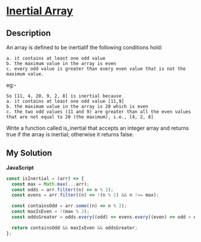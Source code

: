 # [Inertial Array](https://www.codewars.com/kata/59a151c53f64cdd94c00008f)

## Description

An array is defined to be inertialif the following conditions hold:

```
a. it contains at least one odd value
b. the maximum value in the array is even
c. every odd value is greater than every even value that is not the maximum value.
```

eg:-

```
So [11, 4, 20, 9, 2, 8] is inertial because
a. it contains at least one odd value [11,9]
b. the maximum value in the array is 20 which is even
c. the two odd values (11 and 9) are greater than all the even values that are not equal to 20 (the maximum), i.e., [4, 2, 8]
```

Write a function called is_inertial that accepts an integer array and returns true if the array is inertial; otherwise it returns false.

## My Solution

**JavaScript**

```js
const isInertial = (arr) => {
  const max = Math.max(...arr);
  const odds = arr.filter((n) => n % 2);
  const evens = arr.filter((n) => !(n % 2) && n !== max);

  const containsOdd = arr.some((n) => n % 2);
  const maxIsEven = !(max % 2);
  const oddsGreater = odds.every((odd) => evens.every((even) => odd > even));

  return containsOdd && maxIsEven && oddsGreater;
};
```
